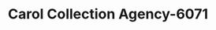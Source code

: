---
f_zip-code: 83661
f_state-code: ID
title: Carol Collection Agency-6071
f_phone: 208-642-9013
f_city-only: Payette
f_address: 211 North Main Street Payette
f_location-unique-id: '6071'
slug: carol-collection-agency-6071
updated-on: '2024-05-30T13:46:58.046Z'
created-on: '2024-05-30T13:36:59.803Z'
published-on: '2024-05-30T13:54:32.469Z'
f_city-state: cms/city/payette-id.md
f_company: cms/company/carol-collection-agency.md
f_state: cms/state/idaho.md
layout: '[payday-loan].html'
tags: payday-loan
---